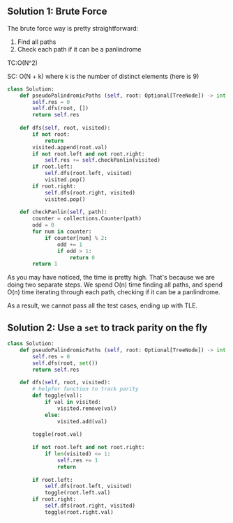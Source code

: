 ## Solution 1: Brute Force
The brute force way is pretty straightforward:

1. Find all paths
2. Check each path if it can be a panlindrome

TC:O(N^2)

SC: O(N + k) where k is the number of distinct elements (here is 9)

```py
class Solution:
    def pseudoPalindromicPaths (self, root: Optional[TreeNode]) -> int:  
        self.res = 0
        self.dfs(root, [])
        return self.res
        
    def dfs(self, root, visited):
        if not root:
            return
        visited.append(root.val)
        if not root.left and not root.right:
            self.res += self.checkPanlin(visited)
        if root.left:
            self.dfs(root.left, visited)
            visited.pop()
        if root.right:
            self.dfs(root.right, visited)
            visited.pop()
            
    def checkPanlin(self, path):
        counter = collections.Counter(path)
        odd = 0
        for num in counter:
            if counter[num] % 2:
                odd += 1
                if odd > 1:
                    return 0
        return 1
```

As you may have noticed, the time is pretty high. That's because we are doing two separate steps. We spend O(n) time finding all paths, and spend O(n) time iterating through each path, checking if it can be a panlindrome.

As a result, we cannot pass all the test cases, ending up with TLE.

## Solution 2: Use a `set` to track parity on the fly
```py
class Solution:
    def pseudoPalindromicPaths (self, root: Optional[TreeNode]) -> int:  
        self.res = 0
        self.dfs(root, set())
        return self.res
        
    def dfs(self, root, visited):
        # helpfer function to track parity
        def toggle(val):
            if val in visited:
                visited.remove(val)
            else:
                visited.add(val)
                
        toggle(root.val) 
        
        if not root.left and not root.right:
            if len(visited) <= 1:
                self.res += 1
                return
            
        if root.left:
            self.dfs(root.left, visited)
            toggle(root.left.val)
        if root.right:
            self.dfs(root.right, visited)
            toggle(root.right.val)
```
